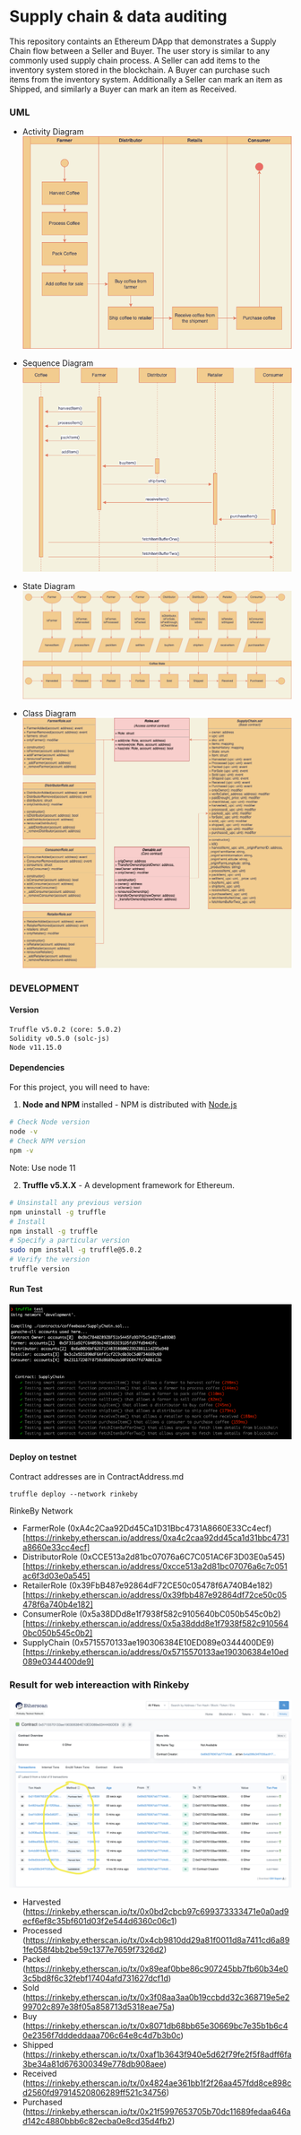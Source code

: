 # Supply chain & data auditing

This repository containts an Ethereum DApp that demonstrates a Supply Chain flow between a Seller and Buyer. The user story is similar to any commonly used supply chain process. A Seller can add items to the inventory system stored in the blockchain. A Buyer can purchase such items from the inventory system. Additionally a Seller can mark an item as Shipped, and similarly a Buyer can mark an item as Received.



### UML

* Activity Diagram
![Activity Diagram](UML/ActivityDiagram.drawio.png)

* Sequence Diagram
![Sequence Diagram](UML/SequenceDiagram.drawio.png)

* State Diagram
![State Diagram](UML/StateDiagram.drawio.png)

* Class Diagram
![Class Diagram](UML/ClassDiagram.drawio.png)


### DEVELOPMENT


#### Version
```
Truffle v5.0.2 (core: 5.0.2)
Solidity v0.5.0 (solc-js)
Node v11.15.0
```


#### Dependencies
For this project, you will need to have:
1. **Node and NPM** installed - NPM is distributed with [Node.js](https://www.npmjs.com/get-npm)
```bash
# Check Node version
node -v
# Check NPM version
npm -v
```
Note: Use node 11


2. **Truffle v5.X.X** - A development framework for Ethereum. 
```bash
# Unsinstall any previous version
npm uninstall -g truffle
# Install
npm install -g truffle
# Specify a particular version
sudo npm install -g truffle@5.0.2
# Verify the version
truffle version
```



#### Run Test
![Class Diagram](images/test.png)



#### Deploy on testnet
Contract addresses are in ContractAddress.md

```
truffle deploy --network rinkeby
```

RinkeBy Network

* FarmerRole (0xA4c2Caa92Dd45Ca1D31Bbc4731A8660E33Cc4ecf)[https://rinkeby.etherscan.io/address/0xa4c2caa92dd45ca1d31bbc4731a8660e33cc4ecf]
* DistributorRole (0xCCE513a2d81bc07076a6C7C051AC6F3D03E0a545)[https://rinkeby.etherscan.io/address/0xcce513a2d81bc07076a6c7c051ac6f3d03e0a545]
* RetailerRole (0x39FbB487e92864dF72CE50c05478f6A740B4e182)[https://rinkeby.etherscan.io/address/0x39fbb487e92864df72ce50c05478f6a740b4e182]
* ConsumerRole (0x5a38DDd8e1f7938f582c9105640bC050b545c0b2)[https://rinkeby.etherscan.io/address/0x5a38ddd8e1f7938f582c9105640bc050b545c0b2]
* SupplyChain (0x5715570133ae190306384E10ED089e0344400DE9)[https://rinkeby.etherscan.io/address/0x5715570133ae190306384e10ed089e0344400de9]


### Result for web intereaction with Rinkeby

![Web3 results](images/web3.png)

* Harvested (https://rinkeby.etherscan.io/tx/0x0bd2cbcb97c699373333471e0a0ad9ecf6ef8c35bf601d03f2e544d6360c06c1)
* Processed (https://rinkeby.etherscan.io/tx/0x4cb9810dd29a81f0011d8a7411cd6a891fe058f4bb2be59c1377e7659f7326d2)
* Packed (https://rinkeby.etherscan.io/tx/0x89eaf0bbe86c907245bb7fb60b34e03c5bd8f6c32febf17404afd731627dcf1d)
* Sold (https://rinkeby.etherscan.io/tx/0x3f08aa3aa0b19ccbdd32c368719e5e299702c897e38f05a858713d5318eae75a)
* Buy (https://rinkeby.etherscan.io/tx/0x8071db68bb65e30669bc7e35b1b6c40e2356f7dddeddaaa706c64e8c4d7b3b0c)
* Shipped (https://rinkeby.etherscan.io/tx/0xaf1b3643f940e5d62f79fe2f5f8adff6fa3be34a81d676300349e778db908aee)
* Received (https://rinkeby.etherscan.io/tx/0x4824ae361bb1f2f26aa457fdd8ce898cd2560fd97914520806289ff521c34756)
* Purchased (https://rinkeby.etherscan.io/tx/0x21f5997653705b70dc11689fedaa646ad142c4880bbb6c82ecba0e8cd35d4fb2)